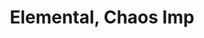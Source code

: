 ---
title: Elemental, Chaos Imp 
name: Elemental, Chaos Imp 
layout: national_monster_card

APL: 8
Body_points: 30
Strength_bonus: 4
threshold: 3
rips_from: Pin/Bind
Descriptive_Phrase: Humanoid with swirling colored skin, often marked with eight arrows or one down arrow
Type: Elemental, Lesser
 
Movement: Wandering
Intelligence: Normal
Society: Anarchy
Motivation: Spread Chaos, Follow the directives of The Anarch
armor: None
offensive_abilities: 
  - Carrier Attack Chaos 
  - 10 Elemental Chaos x3
defensive_abilities: 
  - No Metabolism
  - May Cast in Body
  - Cloak Earth x1
  - Return Waylay x1
vulnerabilities: 
  - Immune to Life
  - May Not Cast Earth
  - Damaged by Healing
spells: Earth
pyramid: 6,5,4,3,2,1
rec_treasure: 
notes: 
weapon_use: None
claws: Two Handed
base_damage_call: Small Weapon - “3 Chaos”Short/Longsword - “4 Chaos”Two Handed - “7 Chaos”
affected_by: All
restrictions: Plot Only
at_death: Vanishes
healed_by: Necromancy
immune_to: Sleep, Charm, Poison, Death, Paralyze, Necromancy, Drain, Feeblemind, Vertigo
Protectives: None to Start
makeup: Chaos Markings (Lipstick on face or green eyeliner markings)
costume: Green Tabards 
---